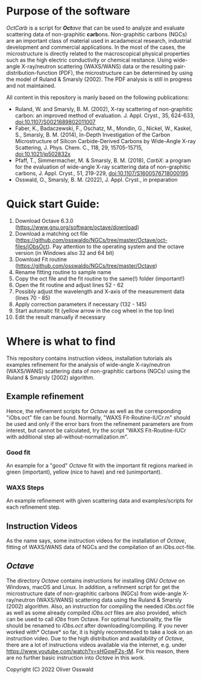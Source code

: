 # Purpose of the software
*OctCarb* is a script for ***Oct**ave* that can be used to analyze and evaluate scattering data of non-graphitic **carb**ons. Non-graphitic carbons (NGCs) are an important class of material used in acadameical research, industrial development and commercial applications. In the most of the cases, the microstructure is directly related to the macroscopical physical properties such as the high electric conductivity or chemical resitance. Using wide-angle X-ray/neutron scattering (WAXS/WANS) data or the resulting pair-distribution-function (PDF), the microstructure can be determined by using the model of Ruland & Smarsly (2002). The PDF analysis is still in progress and not maintained.

All content in this repository is manly based on the following publications:
* Ruland, W. and Smarsly, B. M. (2002), X-ray scattering of non-graphitic carbon: an improved method of evaluation. J. Appl. Cryst., 35, 624-633, [doi:10.1107/S0021889802011007      ](https://doi.org/10.1107/S0021889802011007)      
* Faber, K., Badaczewski, F., Oschatz, M., Mondin, G., Nickel, W., Kaskel, S., Smarsly, B. M. (2014), In-Depth Investigation of the Carbon Microstructure of Silicon Carbide-Derived Carbons by Wide-Angle X-ray Scattering, J. Phys. Chem. C., 118, 29, 15705-15715, [doi:10.1021/jp502832x      ](https://doi.org/10.1021/jp502832x)      
* Pfaff, T., Simmermacher, M. & Smarsly, B. M. (2018), *CarbX*: a program for the evaluation of wide-angle X-ray scattering data of non-graphitic carbons, J. Appl. Cryst., 51, 219-229, [doi:10.1107/S1600576718000195      ](https://doi.org/10.1107/S1600576718000195)      
* Osswald, O., Smarsly, B. M. (2022), J. Appl. Cryst., in preparation

# Quick start Guide:
1. Download Octave 6.3.0 (https://www.gnu.org/software/octave/download)
2. Download a matching oct file (https://github.com/osswaldo/NGCs/tree/master/Octave/oct-files/iObsOct). Pay attention to the operating system and the octave version (in Windows also 32 and 64 bit)
3. Download Fit routine (https://github.com/osswaldo/NGCs/tree/master/Octave)
4. Rename fitting routine to sample name
5. Copy the oct file and the fit routine to the same(!) folder (important!)
6. Open the fit routine and adjust lines 52 - 62
7. Possibly adjust the wavelength and X-axis of the measurement data (lines 70 - 85)
8. Apply correction parameters if necessary (132 - 145)
9. Start automatic fit (yellow arrow in the cog wheel in the top line)
10. Edit the result manually if necessary

# Where is what to find
This repository contains instruction videos, installation tutorials als examples refinement for the analysis of wide-angle X-ray/neutron (WAXS/WANS) scattering data of non-graphitic carbons (NGCs) using the Ruland & Smarsly (2002) algorithm.

## Example refinement
Hence, the refinement scripts for *Octave* as well as the corresponding "iObs.oct" file can be found. Normally, "WAXS Fit-Routine-IUCr.m" should be used and only if the error bars from the refinement parameters are from interest, but cannot be calculated, try the script "WAXS Fit-Routine-IUCr with additional step all-without-normalization.m".

### Good fit
An example for a "good" *Octave* fit with the important fit regions marked in green (important), yellow (nice to have) and red (unimportant).

### WAXS Steps
An example refinement with given scattering data and examples/scripts for each refinement step.

## Instruction Videos
As the name says, some instruction videos for the installation of *Octave*, fitting of WAXS/WANS data of NGCs and the compilation of an iObs.oct-file.

## *Octave*
The directory *Octave* contains instructions for installing *GNU Octave* on Windows, macOS and Linux. In addition, a refinment script for get the microstructure date of non-graphitic carbons (NGCs) from wide-angle X-ray/neutron (WAXS/WANS) scattering data using the Ruland & Smarsly (2002) algorithm. Also, an instruction for compiling the needed *iObs.oct* file as well as some already compiled *iObs.oct* files are also provided, which can be used to call *iObs* from Octave. For optimal functionality, the file should be renamed to *iObs.oct* after downloading/compiling.
If you never worked with* Octave* so far, it is highly recommended to take a look on an instruction video. Due to the high distribution and availability of *Octave*, there are a lot of instructions videos available via the internet, e.g. under https://www.youtube.com/watch?v=sHGqwF2s-tM. For this reason, there are no further basic instruction into *Octave* in this work.

Copyright (C) 2022 Oliver Osswald
